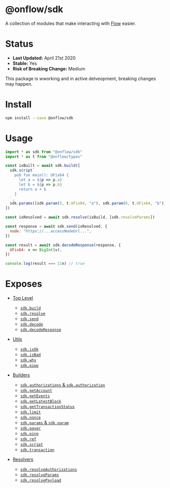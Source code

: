 # @onflow/sdk

A collection of modules that make interacting with [Flow](https://onflow.org) easier.

# Status

- **Last Updated:** April 21st 2020
- **Stable:** Yes
- **Risk of Breaking Change:** Medium

This package is wworking and in active delveopment, breaking changes may happen.

# Install

```bash
npm install --save @onflow/sdk
```

# Usage

```javascript
import * as sdk from "@onflow/sdk"
import * as t from "@onflow/types"

const ixBuilt = await sdk.build([
  sdk.script`
    pub fun main(): UFix64 {
      let a = ${p => p.a}
      let b = ${p => p.b}
      return a + b
    }
  `,
  sdk.params([sdk.param(5, t.UFix64, "a"), sdk.param(6, t.UFix64, "b")]),
])

const ixResolved = await sdk.resolve(ixBuild, [sdk.resolveParams])

const response = await sdk.send(ixResolved, {
  node: "https://...accessNodeUrl...",
})

const result = await sdk.decodeResponse(response, {
  UFix64: v => BigInt(v),
})

console.log(result === 11n) // true
```

# Exposes

- [Top Level](./)

  - [`sdk.build`](./src/build)
  - [`sdk.resolve`](./src/resolve)
  - [`sdk.send`](../send)
  - [`sdk.decode`](../decode)
  - [`sdk.decodeResponse`](../decode)

- [Utils](../interaction)

  - [`sdk.isOk`](../interaction)
  - [`sdk.isBad`](../interaction)
  - [`sdk.why`](../interaction)
  - [`sdk.pipe`](../interaction)

- [Builders](./src/build)

  - [`sdk.authorizations` & `sdk.authorization`](./src/build/authorizations.js)
  - [`sdk.getAccount`](./src/build/get-account.js)
  - [`sdk.getEvents`](./src/build/get-events.js)
  - [`sdk.getLatestBlock`](./src/build/get-latest-block.js)
  - [`sdk.getTransactionStatus`](./src/build/get-transaction-status.js)
  - [`sdk.limit`](./src/build/limit.js)
  - [`sdk.nonce`](./src/build/nonce.js)
  - [`sdk.params` & `sdk.param`](./src/build/params.js)
  - [`sdk.payer`](./src/build/payer.js)
  - [`sdk.ping`](./src/build/ping.js)
  - [`sdk.ref`](./src/build/ref.js)
  - [`sdk.script`](./src/build/script.js)
  - [`sdk.transaction`](./src/build/transaction.js)

- [Resolvers](./resolve)
  - [`sdk.resolveAuthorizations`](./src/resolve/resolve-authorizations.js)
  - [`sdk.resolveParams`](./src/resolve/resolve-params.js)
  - [`sdk.resolvePayload`](./src/resolve/resolve-payload.js)
